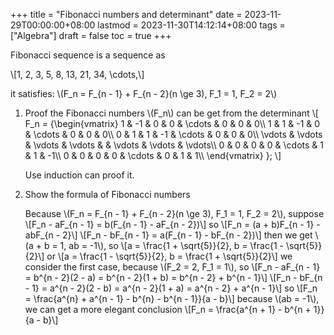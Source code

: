 +++
title = "Fibonacci numbers and determinant"
date = 2023-11-29T00:00:00+08:00
lastmod = 2023-11-30T14:12:14+08:00
tags = ["Algebra"]
draft = false
toc = true
+++

Fibonacci sequence is a sequence as

\\[1, 2, 3, 5, 8, 13, 21, 34, \cdots,\\]

it satisfies: \\(F\_n = F\_{n - 1} + F\_{n - 2}(n \ge 3), F\_1 = 1, F\_2 = 2\\)

1.  Proof the Fibonacci numbers \\(F\_n\\) can be get from the determinant
    \\[
       F\_n =
       {\begin{vmatrix}
       1 & -1 & 0 & 0 & \cdots & 0 & 0 & 0\\\\
       1 & 1 & -1 & 0 & \cdots & 0 & 0 & 0\\\\
       0 & 1 & 1 & -1 & \cdots & 0 & 0 & 0\\\\
       \vdots & \vdots & \vdots & \vdots & & \vdots & \vdots & \vdots\\\\
       0 & 0 & 0 & 0 & \cdots & 1 & 1 & -1\\\\
       0 & 0 & 0 & 0 & \cdots & 0 & 1 & 1\\\\
       \end{vmatrix} };
       \\]

    <div class="PROOF">

    Use induction can proof it.

    </div>
2.  Show the formula of Fibonacci numbers

    Because \\(F\_n = F\_{n - 1} + F\_{n - 2}(n \ge 3), F\_1 = 1, F\_2 = 2\\), suppose
    \\[F\_n - aF\_{n - 1} = b(F\_{n - 1} - aF\_{n - 2})\\]
    so
    \\[F\_n = (a + b)F\_{n - 1} - abF\_{n - 2}\\]
    \\[F\_n - bF\_{n - 1} = a(F\_{n - 1} - bF\_{n - 2})\\]
    then we get \\(a + b = 1, ab = -1\\), so
    \\[a = \frac{1 + \sqrt{5}}{2}, b = \frac{1 - \sqrt{5}}{2}\\]
    or
    \\[a = \frac{1 - \sqrt{5}}{2}, b = \frac{1 + \sqrt{5}}{2}\\]
    we consider the first case, because \\(F\_2 = 2, F\_1 = 1\\), so
    \\[F\_n - aF\_{n - 1} = b^{n - 2}(2 - a) = b^{n - 2}(1 + b) = b^{n - 2} + b^{n - 1}\\]
    \\[F\_n - bF\_{n - 1} = a^{n - 2}(2 - b) = a^{n - 2}(1 + a) = a^{n - 2} + a^{n - 1}\\]
    so
    \\[F\_n = \frac{a^{n} + a^{n - 1} - b^{n} - b^{n - 1}}{a - b}\\]
    because \\(ab = -1\\), we can get a more elegant conclusion
    \\[F\_n = \frac{a^{n + 1} - b^{n + 1}}{a - b}\\]
